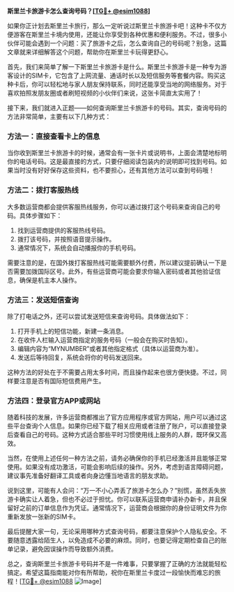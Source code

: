 **斯里兰卡旅游卡怎么查询号码？[[TG💪+ @esim1088](https://t.me/s/esim1088)]**

如果你正计划去斯里兰卡旅行，那么一定听说过斯里兰卡旅游卡吧！这种卡不仅方便游客在斯里兰卡境内使用，还能让你享受到各种优惠和便利服务。不过，很多小伙伴可能会遇到一个问题：买了旅游卡之后，怎么查询自己的号码呢？别急，这篇文章就来详细解答这个问题，帮助你在斯里兰卡玩得更舒心。

首先，我们来简单了解一下斯里兰卡旅游卡是什么。斯里兰卡旅游卡是一种专为游客设计的SIM卡，它包含了上网流量、通话时长以及短信服务等套餐内容。购买这种卡后，你可以轻松地与家人朋友保持联系，同时还能享受当地的网络服务。对于喜欢拍照发朋友圈或者刷短视频的小伙伴们来说，这张卡简直太实用了！

接下来，我们就进入正题——如何查询斯里兰卡旅游卡的号码。其实，查询号码的方法非常简单，主要有以下几种方式：

### 方法一：直接查看卡上的信息

当你收到斯里兰卡旅游卡的时候，通常会有一张卡片或说明书，上面会清楚地标明你的电话号码。这是最直接的方式，只要仔细阅读包装内的说明即可找到号码。如果当时没有好好保存这些资料，也不要担心，还有其他方法可以查到号码哦！

### 方法二：拨打客服热线

大多数运营商都会提供客服热线服务，你可以通过拨打这个号码来查询自己的号码。具体步骤如下：
1. 找到运营商提供的客服热线号码。
2. 拨打该号码，并按照语音提示操作。
3. 通常情况下，系统会自动播报你的手机号码。

需要注意的是，在国外拨打客服热线可能需要额外付费，所以建议提前确认一下是否需要加拨国际区号。此外，有些运营商可能会要求你输入密码或者其他验证信息，确保是机主本人操作。

### 方法三：发送短信查询

除了打电话之外，还可以尝试发送短信来查询号码。具体做法如下：
1. 打开手机上的短信功能，新建一条消息。
2. 在收件人栏输入运营商指定的服务号码（一般会在购买时告知）。
3. 编辑内容为“MYNUMBER”或者其他指定格式（具体以运营商为准）。
4. 发送后等待回复，系统会将你的号码发送回来。

这种方法的好处在于不需要占用太多时间，而且操作起来也很方便快捷。不过，同样要注意是否有国际短信费用产生。

### 方法四：登录官方APP或网站

随着科技的发展，许多运营商都推出了官方应用程序或官方网站，用户可以通过这些平台查询个人信息。如果你已经下载了相关应用或者注册了账户，可以直接登录后查看自己的号码。这种方式适合那些平时习惯使用线上服务的人群，既环保又高效。

当然，在使用上述任何一种方法之前，请务必确保你的手机已经激活并且能够正常使用。如果没有成功激活，可能会影响后续的操作。另外，考虑到语言障碍问题，建议事先准备好翻译工具或者向身边懂当地语言的朋友求助。

说到这里，可能有人会问：“万一不小心弄丢了旅游卡怎么办？”别慌，虽然丢失旅游卡确实让人着急，但也不必过于担忧。你可以联系运营商申请补办新卡，并且保留好之前的订单信息作为凭证。通常情况下，运营商会根据你的身份证明文件为你重新发放一张新的SIM卡。

最后提醒大家一句，无论采用哪种方式查询号码，都要注意保护个人隐私安全。不要随意透露给陌生人，以免造成不必要的麻烦。同时，也要记得定期检查自己的账单记录，避免因误操作而导致额外消费。

总之，查询斯里兰卡旅游卡号码并不是一件难事，只要掌握了正确的方法就能轻松搞定。希望这篇指南能对你有所帮助，祝你在斯里兰卡度过一段愉快而难忘的旅程！[[TG💪+ @esim1088](https://t.me/s/esim1088) ![Image](https://i.postimg.cc/4NQfJmqS/Snipaste-2025-05-13-00-14-12.png)]